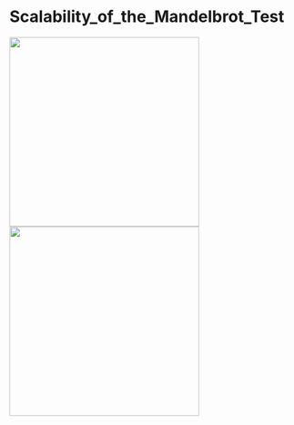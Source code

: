 # Scalability_of_the_Mandelbrot_Test

<img src="https://github.com/andy489/Scalability_of_the_Mandelbrot_Set/blob/main/_assets/01.png" width="333" height="333"><img src="https://github.com/andy489/Scalability_of_the_Mandelbrot_Set/blob/main/_assets/02.png" width="333" height="333">
